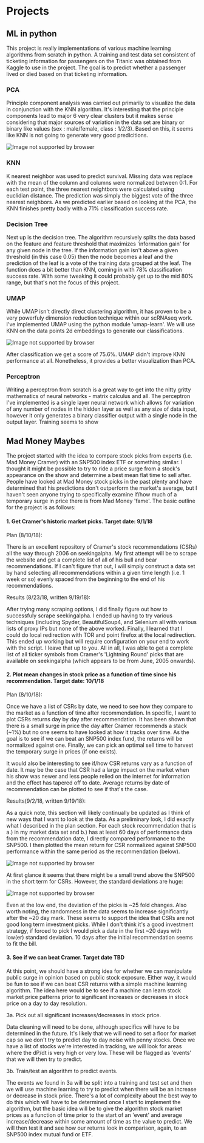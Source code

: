 # Projects

## ML in python

This project is really implementations of various machine learning algorithms from scratch in python. A training and test data set consistent of ticketing information for passengers on the Titanic was obtained from Kaggle to use in the project. The goal is to predict whether a passenger lived or died based on that ticketing information. 

### PCA

Principle component analysis was carried out primarily to visualize the data in conjunction with the KNN algorithm. It's interesting that the principle components lead to major 6 very clear clusters but it makes sense considering that major sources of variation in the data set are binary or binary like values (sex : male/female, class : 1/2/3). Based on this, it seems like KNN is not going to generate very good predicitions.

![Image not supported by browser](MLinPython/PCA/pcaMinCleaning.png)

### KNN

K nearest neighbor was used to predict survival. Missing data was replace with the mean of the column and columns were normalized between 0:1. For each test point, the three nearest neightbors were calculated using euclidian distance. The prediction was simply the biggest vote of the three nearest neighbors. As we predicted earlier based on looking at the PCA, the KNN finishes pretty badly with a 71% classification success rate.

### Decision Tree

Next up is the decision tree. The algorithm recursively splits the data based on the feature and feature threshold that maximizes 'information gain' for any given node in the tree. If the information gain isn't above a given threshold (in this case 0.05) then the node becomes a leaf and the prediction of the leaf is a vote of the training data grouped at the leaf. The function does a bit better than KNN, coming in with 78% classification success rate. With some tweaking it could probably get up to the mid 80% range, but that's not the focus of this project.

### UMAP

While UMAP isn't directly direct clustering algorithm, it has proven to be a very powerfuly dimension reduction technique within our scRNAseq work. I've implemented UMAP using the python module 'umap-learn'. We will use KNN on the data points 2d embeddings to generate our classifications. 

![Image not supported by browser](MLinPython/UMAP/umapMinCleaning.png)

After classification we get a score of 75.6%. UMAP didn't improve KNN performance at all. Nonetheless, it provides a better visualization than PCA.

### Perceptron

Writing a perceptron from scratch is a great way to get into the nitty gritty mathematics of neural networks - matrix calculus and all. The perceptron I've implemented is a single layer neural network which allows for variation of any number of nodes in the hidden layer as well as any size of data input, however it only generates a binary classifier output with a single node in the output layer. Training seems to show 

## Mad Money Maybes

The project started with the idea to compare stock picks from experts (i.e. Mad Money Cramer) with an SNP500 index ETF or something similar. I thought it might be possible to try to ride a price surge from a stock's appearance on the show and determine a best mean flat time to sell after. People have looked at Mad Money stock picks in the past plenty and have determined that his predictions don't outperform the market's average, but I haven't seen anyone trying to specifically examine if/how much of a temporary surge in price there is from Mad Money 'fame'. The basic outline for the project is as follows:

#### 1. Get Cramer's historic market picks. Target date: 9/1/18

Plan (8/10/18):

There is an excellent repository of Cramer's stock recommendations (CSRs) all the way through 2006 on seekingalpha. My first attempt will be to scrape the website and get a complete list of all of his bull and bear recommendations. If I can't figure that out, I will simply construct a data set by hand selecting all recommendations within a given time length (i.e. 1 week or so) evenly spaced from the beginning to the end of his recommendations.

Results (8/23/18, written 9/19/18):

After trying many scraping options, I did finally figure out how to successfuly scrape seekingalpha. I ended up having to try various techniques (including Spyder, BeautifulSoup4, and Selenium all with various lists of proxy IPs but none of the above worked. Finally, I learned that I could do local redirection with TOR and point firefox at the local redirection. This ended up working but will require configuration on your end to work with the script. I leave that up to you. All in all, I was able to get a complete list of all ticker symbols from Cramer's 'Lightning Round' picks that are available on seekingalpha (which appears to be from June, 2005 onwards).

#### 2. Plot mean changes in stock price as a function of time since his recommendation. Target date: 10/1/18

Plan (8/10/18):

Once we have a list of CSRs by date, we need to see how they compare to the market as a function of time after recommendation. In specific, I want to plot CSRs returns day by day after recommendation. It has been shown that there is a small surge in price the day after Cramer recommends a stack (~1%) but no one seems to have looked at how it tracks over time. As the goal is to see if we can beat an SNP500 index fund, the returns will be normalized against one. Finally, we can pick an optimal sell time to harvest the temporary surge in prices (if one exists).

It would also be interesting to see if/how CSR returns vary as a function of date. It may be the case that CSR had a large impact on the market when his show was newer and less people relied on the internet for information and the effect has tapered off to date. Average returns by date of recommendation can be plotted to see if that's the case.

Results(9/2/18, written 9/19/18):

As a quick note, this section will likely continually be updated as I think of new ways that I want to look at the data. As a preliminary look, I did exactly what I described in the plan section. For each stock recommendation that is a.) in my market data set and b.) has at least 60 days of performance data from the recommendation date, I directly compared performance to the SNP500. I then plotted the mean return for CSR normalized against SNP500 performance within the same period as the recommendation (below).

![Image not supported by browser](MadMoneyMaybes/csr_performance_by_day.png)

At first glance it seems that there might be a small trend above the SNP500 in the short term for CSRs. However, the standard deviations are huge:

![Image not supported by browser](MadMoneyMaybes/csr_performance_by_day_sd.png)

Even at the low end, the deviation of the picks is ~25 fold changes. Also worth noting, the randomness in the data seems to increase significantly after the ~20 day mark. These seems to support the idea that CSRs are not good long term investment picks. While I don't think it's a good investment strategy, if forced to pick I would pick a date in the first ~20 days with low(er) standard deviation. 10 days after the initial recommendation seems to fit the bill. 

#### 3. See if we can beat Cramer. Target date TBD

At this point, we should have a strong idea for whether we can manipulate public surge in opinion based on public stock exposure. Either way, it would be fun to see if we can beat CSR returns with a simple machine learning algorithm. The idea here would be to see if a machine can learn stock market price patterns prior to significant increases or decreases in stock price on a day to day resolution. 

3a. Pick out all significant increases/decreases in stock price.

Data cleaning will need to be done, although specifics will have to be determined in the future. It's likely that we will need to set a floor for market cap so we don't try to predict day to day noise with penny stocks. Once we have a list of stocks we're interested in tracking, we will look for areas where the dP/dt is very high or very low. These will be flagged as 'events' that we will then try to predict.

3b. Train/test an algorithm to predict events.

The events we found in 3a will be split into a training and test set and then we will use machine learning to try to predict when there will be an increase or decrease in stock price. There's a lot of complexity about the best way to do this which will have to be determined once I start to implement the algorithm, but the basic idea will be to give the algorithm stock market prices as a function of time prior to the start of an 'event' and average increase/decrease within some amount of time as the value to predict. We will then test it and see how our returns look in comparison, again, to an SNP500 index mutual fund or ETF. 
